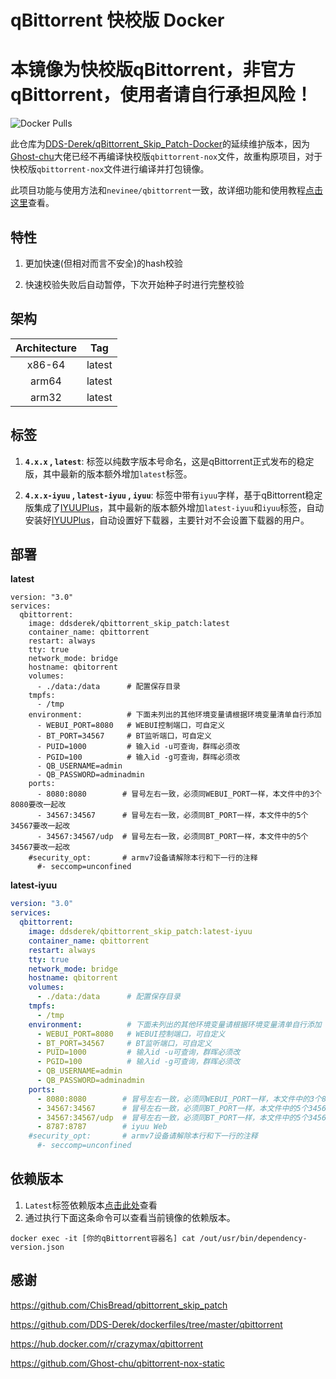 # qBittorrent 快校版 Docker

# 本镜像为快校版qBittorrent，非官方qBittorrent，使用者请自行承担风险！

![Docker Pulls](https://img.shields.io/docker/pulls/ddsderek/qbittorrent_skip_patch.svg?style=for-the-badge&label=pulls&logo=docker)

此仓库为[DDS-Derek/qBittorrent_Skip_Patch-Docker](https://github.com/DDS-Derek/qBittorrent_Skip_Patch-Docker)的延续维护版本，因为[Ghost-chu](https://github.com/Ghost-chu/qbittorrent-nox-static)大佬已经不再编译快校版`qbittorrent-nox`文件，故重构原项目，对于快校版`qbittorrent-nox`文件进行编译并打包镜像。
 
此项目功能与使用方法和`nevinee/qbittorrent`一致，故详细功能和使用教程[点击这里](https://devome.github.io/blog/p/一款更懂你的-qbittorrent-docker-镜像/)查看。

## 特性

1. 更加快速(但相对而言不安全)的hash校验

2. 快速校验失败后自动暂停，下次开始种子时进行完整校验

## 架构

| Architecture | Tag            |
| :----------: | :------------: |
| x86-64       | latest   |
| arm64        | latest |
| arm32        | latest |

## 标签

1. **`4.x.x` , `latest`**: 标签以纯数字版本号命名，这是qBittorrent正式发布的稳定版，其中最新的版本额外增加`latest`标签。
  
2. **`4.x.x-iyuu` , `latest-iyuu` , `iyuu`**: 标签中带有`iyuu`字样，基于qBittorrent稳定版集成了[IYUUPlus](https://github.com/ledccn/IYUUPlus)，其中最新的版本额外增加`latest-iyuu`和`iyuu`标签，自动安装好[IYUUPlus](https://github.com/ledccn/IYUUPlus)，自动设置好下载器，主要针对不会设置下载器的用户。

## 部署

**latest**
```shell
version: "3.0"
services:
  qbittorrent:
    image: ddsderek/qbittorrent_skip_patch:latest
    container_name: qbittorrent
    restart: always
    tty: true
    network_mode: bridge
    hostname: qbitorrent
    volumes:
      - ./data:/data      # 配置保存目录
    tmpfs:
      - /tmp
    environment:          # 下面未列出的其他环境变量请根据环境变量清单自行添加
      - WEBUI_PORT=8080   # WEBUI控制端口，可自定义
      - BT_PORT=34567     # BT监听端口，可自定义
      - PUID=1000         # 输入id -u可查询，群晖必须改
      - PGID=100          # 输入id -g可查询，群晖必须改
      - QB_USERNAME=admin
      - QB_PASSWORD=adminadmin
    ports:
      - 8080:8080        # 冒号左右一致，必须同WEBUI_PORT一样，本文件中的3个8080要改一起改
      - 34567:34567      # 冒号左右一致，必须同BT_PORT一样，本文件中的5个34567要改一起改
      - 34567:34567/udp  # 冒号左右一致，必须同BT_PORT一样，本文件中的5个34567要改一起改
    #security_opt:       # armv7设备请解除本行和下一行的注释
      #- seccomp=unconfined
```

**latest-iyuu**
```yaml
version: "3.0"
services:
  qbittorrent:
    image: ddsderek/qbittorrent_skip_patch:latest-iyuu
    container_name: qbittorrent
    restart: always
    tty: true
    network_mode: bridge
    hostname: qbitorrent
    volumes:
      - ./data:/data      # 配置保存目录
    tmpfs:
      - /tmp
    environment:          # 下面未列出的其他环境变量请根据环境变量清单自行添加
      - WEBUI_PORT=8080   # WEBUI控制端口，可自定义
      - BT_PORT=34567     # BT监听端口，可自定义
      - PUID=1000         # 输入id -u可查询，群晖必须改
      - PGID=100          # 输入id -g可查询，群晖必须改
      - QB_USERNAME=admin
      - QB_PASSWORD=adminadmin
    ports:
      - 8080:8080        # 冒号左右一致，必须同WEBUI_PORT一样，本文件中的3个8080要改一起改
      - 34567:34567      # 冒号左右一致，必须同BT_PORT一样，本文件中的5个34567要改一起改
      - 34567:34567/udp  # 冒号左右一致，必须同BT_PORT一样，本文件中的5个34567要改一起改
      - 8787:8787        # iyuu Web
    #security_opt:       # armv7设备请解除本行和下一行的注释
      #- seccomp=unconfined
```

## 依赖版本

1. `Latest`标签依赖版本[点击此处](https://raw.githubusercontent.com/DDS-Derek/qBittorrent_Skip_Patch-Builder/master/dependency-version.json)查看
2. 通过执行下面这条命令可以查看当前镜像的依赖版本。

```shell
docker exec -it [你的qBittorrent容器名] cat /out/usr/bin/dependency-version.json
```

## 感谢

https://github.com/ChisBread/qbittorrent_skip_patch

https://github.com/DDS-Derek/dockerfiles/tree/master/qbittorrent

https://hub.docker.com/r/crazymax/qbittorrent

https://github.com/Ghost-chu/qbittorrent-nox-static

